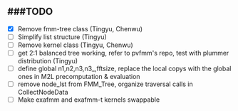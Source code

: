 ###TODO
-------------

- [x] Remove fmm-tree class (Tingyu, Chenwu)
- [ ] Simplify list structure (Tingyu)
- [ ] Remove kernel class (Tingyu, Chenwu)
- [ ] get 2:1 balanced tree working, refer to pvfmm's repo, test with plummer distribution (Tingyu)
- [ ] define global n1,n2,n3,n3\_,fftsize, replace the local copys with the global ones in M2L precomputation & evaluation
- [ ] remove node_lst from FMM_Tree, organize traversal calls in CollectNodeData
- [ ] Make exafmm and exafmm-t kernels swappable

